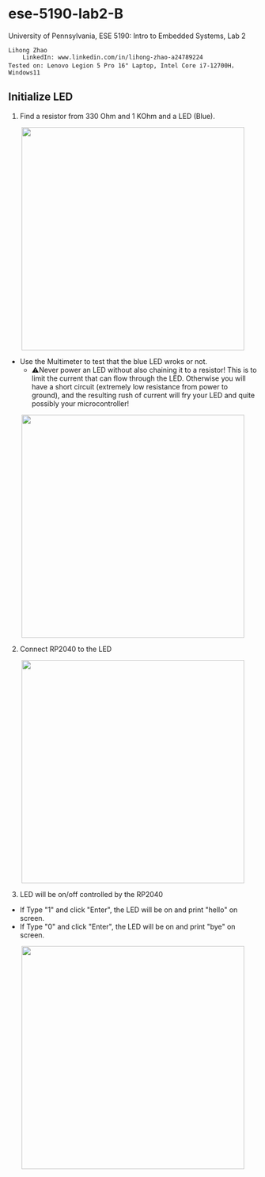 # ese-5190-lab2-B
University of Pennsylvania, ESE 5190: Intro to Embedded Systems, Lab 2  

    Lihong Zhao  
        LinkedIn: www.linkedin.com/in/lihong-zhao-a24789224  
    Tested on: Lenovo Legion 5 Pro 16" Laptop, Intel Core i7-12700H， Windows11 
    
## Initialize LED
1. Find a resistor from 330 Ohm and 1 KOhm and a LED (Blue). 

<div align=center>
<img src="https://user-images.githubusercontent.com/113971230/197061293-81f91455-d545-442e-86aa-cab7b2bcdcfc.jpg" width="450">  
</div>

- Use the Multimeter to test that the blue LED wroks or not.
  * ⚠️Never power an LED without also chaining it to a resistor! This is to limit the current that can flow through the LED. Otherwise you will have a short circuit (extremely low resistance from power to ground), and the resulting rush of current will fry your LED and quite possibly your microcontroller!

<div align=center>
<img src="https://user-images.githubusercontent.com/113971230/197061451-7e4366bf-1e0c-4617-97bc-b9507230ef86.jpg" width="450">  
</div>

2. Connect RP2040 to the LED

<div align=center>
<img src="https://github.com/lihzhao14/ese-5190-lab2-B/blob/main/image/led_blink.gif" width="450">  
</div>

3. LED will be on/off controlled by the RP2040
- If Type "1" and click "Enter", the LED will be on and print "hello" on screen.
- If Type "0" and click "Enter", the LED will be on and print "bye" on screen.

<div align=center>
<img src="https://github.com/lihzhao14/ese-5190-lab2-B/blob/main/image/led_1_0_gif.gif" width="450">  
</div>
